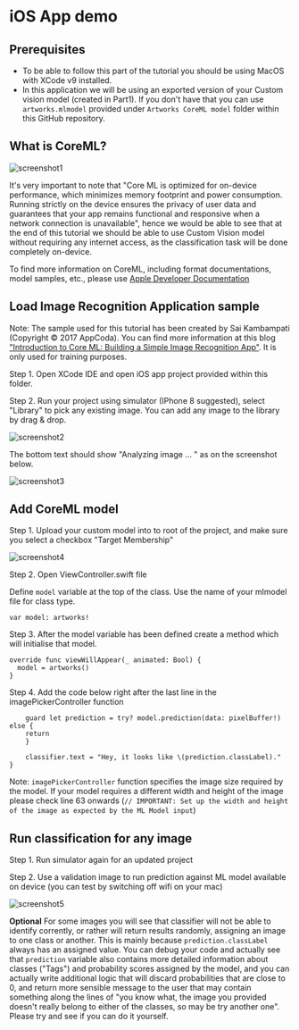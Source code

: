 #  iOS App demo

## Prerequisites
* To be able to follow this part of the tutorial you should be using MacOS with XCode v9 installed.
* In this application we will be using an exported version of your Custom vision model (created in Part1). If you don't have that you can use  ```artworks.mlmodel``` provided under ```Artworks CoreML model``` folder within this GitHub repository.

## What is CoreML?

![screenshot1](assets/coreml-apple.png)

It's very important to note that "Core ML is optimized for on-device performance, which minimizes memory footprint and power consumption. Running strictly on the device ensures the privacy of user data and guarantees that your app remains functional and responsive when a network connection is unavailable", hence we would be able to see that at the end of this tutorial we should be able to use Custom Vision model without requiring any internet access, as the classification task will be done completely on-device. 

To find more information on CoreML, including format documentations, model samples, etc., please use [Apple Developer Documentation](https://developer.apple.com/documentation/coreml)

## Load Image Recognition Application sample

Note: The sample used for this tutorial has been created by Sai Kambampati (Copyright © 2017 AppCoda). You can find more information at this blog ["Introduction to Core ML: Building a Simple Image Recognition App"](https://www.appcoda.com/coreml-introduction/). It is only used for training purposes. 

Step 1. Open XCode IDE and open iOS app project provided within this folder.

Step 2. Run your project using simulator (IPhone 8 suggested), select "Library" to pick any existing image. You can add any image to the library by drag & drop.

![screenshot2](assets/coreml-simulator.png)

The bottom text should show "Analyzing image ... "  as on the screenshot below.

![screenshot3](assets/coreml-baseproject.png)

## Add CoreML model

Step 1. Upload your custom model into to root of the project, and make sure you select a checkbox "Target Membership"

![screenshot4](assets/coreml-model.png)

Step 2. Open ViewController.swift file

Define ```model``` variable at the top of the class. Use the name of your mlmodel file for class type.
```
var model: artworks!

```
Step 3. After the model variable has been defined create a method which will initialise that model.
```
override func viewWillAppear(_ animated: Bool) {
  model = artworks()
}
```

Step 4. Add the code below right after the last line in the imagePickerController function

```
    guard let prediction = try? model.prediction(data: pixelBuffer!) else {
    return
    }

    classifier.text = "Hey, it looks like \(prediction.classLabel)."
}
```

Note: ```imagePickerController``` function specifies the image size required by the model. If your model requires a different width and height of the image please check line 63 onwards (```// IMPORTANT: Set up the width and height of the image as expected by the ML Model input```)

## Run classification for any image

Step 1. Run simulator again for an updated project

Step 2. Use a validation image to run prediction against ML model available on device (you can test by switching off wifi on your mac)

![screenshot5](assets/coreml-prediction.png)

**Optional** For some images you will see that classifier will not be able to identify corrently, or rather will return results randomly, assigning an image to one class or another. This is mainly because ```prediction.classLabel``` always has an assigned value. You can debug your code and actually see that ```prediction``` variable also contains more detailed information about classes ("Tags") and probability scores assigned by the model, and you can actually write additional logic that will discard probabilities that are close to 0, and return more sensible message to the user that may contain something along the lines of "you know what, the image you provided doesn't really belong to either of the classes, so may be try another one". Please try and see if you can do it yourself.     
